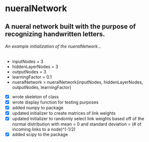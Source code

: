 # nueralNetwork
## A nueral network built with the purpose of recognizing handwritten letters.
###### An example initialization of the nueralNetwork...
- inputNodes = 3
- hiddenLayerNodes = 3
- outputNodes = 3
- learningFactor = 0.1
- nueralNetwork = nueralNetwork(inputNodes, hiddenLayerNodes, outputNodes, learningFactor)
- [x] wrote skeleton of class
- [x] wrote display function for testing purposes
- [x] added numpy to package
- [x] updated initializer to create matrices of link weights
- [x] updated initializer to randomly select link weights based off of the normal distribution with mean = 0 and standard deviation = (# of incoming links to a node)^(-1/2)
- [x] added scipy to the package
